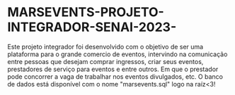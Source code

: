 # MARSEVENTS-PROJETO-INTEGRADOR-SENAI-2023-
Este projeto integrador foi desenvolvido com o objetivo de ser uma plataforma para o grande comercio de eventos, intervindo na comunicação entre pessoas que desejam comprar ingressos, criar seus eventos, prestadores de serviço para eventos e entre outros. Em que o prestador pode concorrer a vaga de trabalhar nos eventos divulgados, etc.
O banco de dados está disponível com o nome "marsevents.sql" logo na raíz<3!
